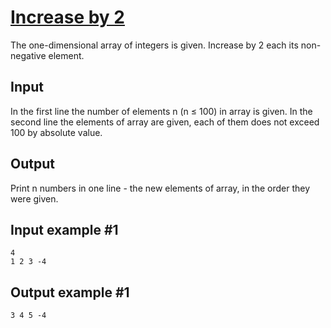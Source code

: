 # [Increase by 2](https://www.e-olymp.com/en/contests/9608/problems/84244)
The one-dimensional array of integers is given. Increase by 2 each its non-negative element.

## Input
In the first line the number of elements n (n ≤ 100) in array is given. In the second line the elements of array are given, each of them does not exceed 100 by absolute value.

## Output
Print n numbers in one line - the new elements of array, in the order they were given.

## Input example #1
```
4
1 2 3 -4
```

## Output example #1
```
3 4 5 -4
```
